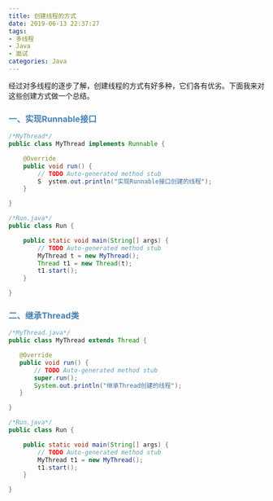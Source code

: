 ```yaml
---
title: 创建线程的方式
date: 2019-06-13 22:37:27
tags:
- 多线程
- Java
- 面试
categories: Java
---
```


经过对多线程的逐步了解，创建线程的方式有好多种，它们各有优劣。下面我来对这些创建方式做一个总结。

### <span style="color:#4682B4">一、实现Runnable接口</span>

```java
/*MyThread*/
public class MyThread implements Runnable {

	@Override
	public void run() {
		// TODO Auto-generated method stub
		S  ystem.out.println("实现Runnable接口创建的线程");
	}

}
```



```java
/*Run.java*/
public class Run {

	public static void main(String[] args) {
		// TODO Auto-generated method stub
		MyThread t = new MyThread();
		Thread t1 = new Thread(t);
		t1.start();
	}

}
```



### <span style="color:#4682B4">二、继承Thread类</span>

 ```java
/*MyThread.java*/
public class MyThread extends Thread {

	@Override
	public void run() {
		// TODO Auto-generated method stub
		super.run();
		System.out.println("继承Thread创建的线程");
	}

}
 ```



```java
/*Run.java*/
public class Run {

	public static void main(String[] args) {
		// TODO Auto-generated method stub
		MyThread t1 = new MyThread();
		t1.start();
	}

}
```

